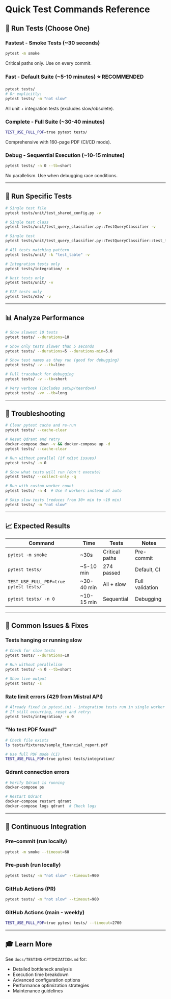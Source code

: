 # Quick Test Commands Reference

## 🚀 Run Tests (Choose One)

### Fastest - Smoke Tests (~30 seconds)
```bash
pytest -m smoke
```
Critical paths only. Use on every commit.

### Fast - Default Suite (~5-10 minutes) ⭐ RECOMMENDED
```bash
pytest tests/
# Or explicitly:
pytest tests/ -m "not slow"
```
All unit + integration tests (excludes slow/obsolete).

### Complete - Full Suite (~30-40 minutes)
```bash
TEST_USE_FULL_PDF=true pytest tests/
```
Comprehensive with 160-page PDF (CI/CD mode).

### Debug - Sequential Execution (~10-15 minutes)
```bash
pytest tests/ -n 0 --tb=short
```
No parallelism. Use when debugging race conditions.

---

## 🎯 Run Specific Tests

```bash
# Single test file
pytest tests/unit/test_shared_config.py -v

# Single test class
pytest tests/unit/test_query_classifier.py::TestQueryClassifier -v

# Single test
pytest tests/unit/test_query_classifier.py::TestQueryClassifier::test_financial_vs_table_routing -v

# All tests matching pattern
pytest tests/unit/ -k "test_table" -v

# Integration tests only
pytest tests/integration/ -v

# Unit tests only
pytest tests/unit/ -v

# E2E tests only
pytest tests/e2e/ -v
```

---

## 📊 Analyze Performance

```bash
# Show slowest 10 tests
pytest tests/ --durations=10

# Show only tests slower than 5 seconds
pytest tests/ --durations=5 --durations-min=5.0

# Show test names as they run (good for debugging)
pytest tests/ -v --tb=line

# Full traceback for debugging
pytest tests/ -v --tb=short

# Very verbose (includes setup/teardown)
pytest tests/ -vv --tb=long
```

---

## 🔧 Troubleshooting

```bash
# Clear pytest cache and re-run
pytest tests/ --cache-clear

# Reset Qdrant and retry
docker-compose down -v && docker-compose up -d
pytest tests/ --cache-clear

# Run without parallel (if xdist issues)
pytest tests/ -n 0

# Show what tests will run (don't execute)
pytest tests/ --collect-only -q

# Run with custom worker count
pytest tests/ -n 4  # Use 4 workers instead of auto

# Skip slow tests (reduces from 30+ min to ~10 min)
pytest tests/ -m "not slow"
```

---

## 📈 Expected Results

| Command | Time | Tests | Notes |
|---------|------|-------|-------|
| `pytest -m smoke` | ~30s | Critical paths | Pre-commit |
| `pytest tests/` | ~5-10 min | 274 passed | Default, CI |
| `TEST_USE_FULL_PDF=true pytest tests/` | ~30-40 min | All + slow | Full validation |
| `pytest tests/ -n 0` | ~10-15 min | Sequential | Debugging |

---

## 🐛 Common Issues & Fixes

### Tests hanging or running slow
```bash
# Check for slow tests
pytest tests/ --durations=10

# Run without parallelism
pytest tests/ -n 0 --tb=short

# Show live output
pytest tests/ -s
```

### Rate limit errors (429 from Mistral API)
```bash
# Already fixed in pytest.ini - integration tests run in single worker
# If still occurring, reset and retry:
pytest tests/integration/ -n 0
```

### "No test PDF found"
```bash
# Check file exists
ls tests/fixtures/sample_financial_report.pdf

# Use full PDF mode (CI)
TEST_USE_FULL_PDF=true pytest tests/integration/
```

### Qdrant connection errors
```bash
# Verify Qdrant is running
docker-compose ps

# Restart Qdrant
docker-compose restart qdrant
docker-compose logs qdrant  # Check logs
```

---

## 📝 Continuous Integration

### Pre-commit (run locally)
```bash
pytest -m smoke --timeout=60
```

### Pre-push (run locally)
```bash
pytest tests/ -m "not slow" --timeout=900
```

### GitHub Actions (PR)
```bash
pytest tests/ -m "not slow" --timeout=900
```

### GitHub Actions (main - weekly)
```bash
TEST_USE_FULL_PDF=true pytest tests/ --timeout=2700
```

---

## 🎓 Learn More

See `docs/TESTING-OPTIMIZATION.md` for:
- Detailed bottleneck analysis
- Execution time breakdown
- Advanced configuration options
- Performance optimization strategies
- Maintenance guidelines
